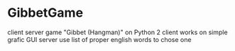 # GibbetGame
client server game "Gibbet (Hangman)" on Python 2
client works on simple grafic GUI
server use list of proper english words to chose one
